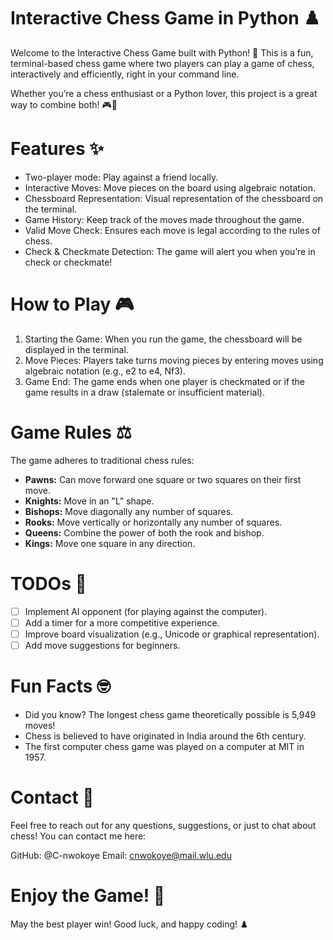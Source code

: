 # Interactive Chess Game in Python ♟️

Welcome to the Interactive Chess Game built with Python! 🐍 This is a fun, terminal-based chess game where two players can play a game of chess, interactively and efficiently, right in your command line.

Whether you’re a chess enthusiast or a Python lover, this project is a great way to combine both! 🎮🧠

# Features ✨

* Two-player mode: Play against a friend locally.
* Interactive Moves: Move pieces on the board using algebraic notation.
* Chessboard Representation: Visual representation of the chessboard on the terminal.
* Game History: Keep track of the moves made throughout the game.
* Valid Move Check: Ensures each move is legal according to the rules of chess.
* Check & Checkmate Detection: The game will alert you when you’re in check or checkmate!

# How to Play 🎮

1. Starting the Game: When you run the game, the chessboard will be displayed in the terminal.
2. Move Pieces: Players take turns moving pieces by entering moves using algebraic notation (e.g., e2 to e4, Nf3).
3. Game End: The game ends when one player is checkmated or if the game results in a draw (stalemate or insufficient material).

# Game Rules ⚖️

The game adheres to traditional chess rules:

* **Pawns:** Can move forward one square or two squares on their first move.
* **Knights:** Move in an "L" shape.
* **Bishops:** Move diagonally any number of squares.
* **Rooks:** Move vertically or horizontally any number of squares.
* **Queens:** Combine the power of both the rook and bishop.
* **Kings:** Move one square in any direction.

# TODOs 🚀

- [ ] Implement AI opponent (for playing against the computer).
- [ ] Add a timer for a more competitive experience.
- [ ] Improve board visualization (e.g., Unicode or graphical representation).
- [ ] Add move suggestions for beginners.

# Fun Facts 🤓

* Did you know? The longest chess game theoretically possible is 5,949 moves!
* Chess is believed to have originated in India around the 6th century.
* The first computer chess game was played on a computer at MIT in 1957.

# Contact 💬

Feel free to reach out for any questions, suggestions, or just to chat about chess! You can contact me here:

GitHub: @C-nwokoye
Email: cnwokoye@mail.wlu.edu

# Enjoy the Game! 🎉

May the best player win! Good luck, and happy coding! ♟️
